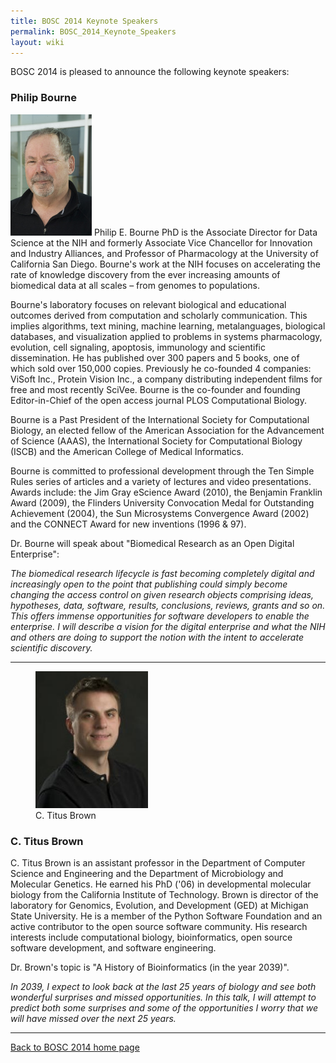 ```yaml
---
title: BOSC 2014 Keynote Speakers
permalink: BOSC_2014_Keynote_Speakers
layout: wiki
---
```


BOSC 2014 is pleased to announce the following keynote speakers:

### Philip Bourne

<img src="PhilipBourne.jpg" title="Philip Bourne" width="130"
alt="Philip Bourne" /> Philip E. Bourne PhD is the Associate Director
for Data Science at the NIH and formerly Associate Vice Chancellor for
Innovation and Industry Alliances, and Professor of Pharmacology at the
University of California San Diego. Bourne's work at the NIH focuses on
accelerating the rate of knowledge discovery from the ever increasing
amounts of biomedical data at all scales – from genomes to populations.

Bourne's laboratory focuses on relevant biological and educational
outcomes derived from computation and scholarly communication. This
implies algorithms, text mining, machine learning, metalanguages,
biological databases, and visualization applied to problems in systems
pharmacology, evolution, cell signaling, apoptosis, immunology and
scientific dissemination. He has published over 300 papers and 5 books,
one of which sold over 150,000 copies. Previously he co-founded 4
companies: ViSoft Inc., Protein Vision Inc., a company distributing
independent films for free and most recently SciVee. Bourne is the
co-founder and founding Editor-in-Chief of the open access journal PLOS
Computational Biology.

Bourne is a Past President of the International Society for
Computational Biology, an elected fellow of the American Association for
the Advancement of Science (AAAS), the International Society for
Computational Biology (ISCB) and the American College of Medical
Informatics.

Bourne is committed to professional development through the Ten Simple
Rules series of articles and a variety of lectures and video
presentations. Awards include: the Jim Gray eScience Award (2010), the
Benjamin Franklin Award (2009), the Flinders University Convocation
Medal for Outstanding Achievement (2004), the Sun Microsystems
Convergence Award (2002) and the CONNECT Award for new inventions (1996
& 97).

Dr. Bourne will speak about "Biomedical Research as an Open Digital
Enterprise":

*The biomedical research lifecycle is fast becoming completely digital
and increasingly open to the point that publishing could simply become
changing the access control on given research objects comprising ideas,
hypotheses, data, software, results, conclusions, reviews, grants and so
on. This offers immense opportunities for software developers to enable
the enterprise. I will describe a vision for the digital enterprise and
what the NIH and others are doing to support the notion with the intent
to accelerate scientific discovery.*

------------------------------------------------------------------------

<figure>
<img src="TitusBrown.jpg" title="C. Titus Brown" width="180" />
<figcaption>C. Titus Brown</figcaption>
</figure>

### C. Titus Brown

C. Titus Brown is an assistant professor in the Department of Computer
Science and Engineering and the Department of Microbiology and Molecular
Genetics. He earned his PhD ('06) in developmental molecular biology
from the California Institute of Technology. Brown is director of the
laboratory for Genomics, Evolution, and Development (GED) at Michigan
State University. He is a member of the Python Software Foundation and
an active contributor to the open source software community. His
research interests include computational biology, bioinformatics, open
source software development, and software engineering.

Dr. Brown's topic is "A History of Bioinformatics (in the year 2039)".

*In 2039, I expect to look back at the last 25 years of biology and see
both wonderful surprises and missed opportunities. In this talk, I will
attempt to predict both some surprises and some of the opportunities I
worry that we will have missed over the next 25 years.*

------------------------------------------------------------------------

[Back to BOSC 2014 home page](BOSC_2014 "wikilink")
